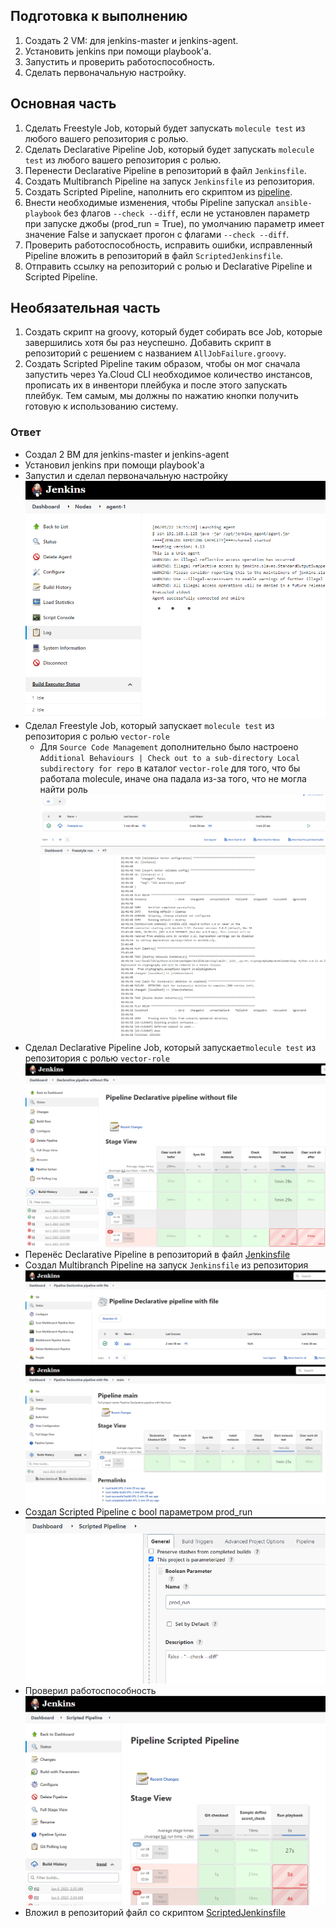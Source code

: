 ## Подготовка к выполнению

1. Создать 2 VM: для jenkins-master и jenkins-agent.
2. Установить jenkins при помощи playbook'a.
3. Запустить и проверить работоспособность.
4. Сделать первоначальную настройку.

## Основная часть

1. Сделать Freestyle Job, который будет запускать `molecule test` из любого вашего репозитория с ролью.
2. Сделать Declarative Pipeline Job, который будет запускать `molecule test` из любого вашего репозитория с ролью.
3. Перенести Declarative Pipeline в репозиторий в файл `Jenkinsfile`.
4. Создать Multibranch Pipeline на запуск `Jenkinsfile` из репозитория.
5. Создать Scripted Pipeline, наполнить его скриптом из [pipeline](09-ci-04-jenkins/source/pipeline).
6. Внести необходимые изменения, чтобы Pipeline запускал `ansible-playbook` без флагов `--check --diff`, если не установлен параметр при запуске джобы (prod_run = True), по умолчанию параметр имеет значение False и запускает прогон с флагами `--check --diff`.
7. Проверить работоспособность, исправить ошибки, исправленный Pipeline вложить в репозиторий в файл `ScriptedJenkinsfile`.
8. Отправить ссылку на репозиторий с ролью и Declarative Pipeline и Scripted Pipeline.

## Необязательная часть

1. Создать скрипт на groovy, который будет собирать все Job, которые завершились хотя бы раз неуспешно. Добавить скрипт в репозиторий с решением с названием `AllJobFailure.groovy`.
2. Создать Scripted Pipeline таким образом, чтобы он мог сначала запустить через Ya.Cloud CLI необходимое количество инстансов, прописать их в инвентори плейбука и после этого запускать плейбук. Тем самым, мы должны по нажатию кнопки получить готовую к использованию систему.

### Ответ

- Создал 2 ВМ для jenkins-master и jenkins-agent
- Установил jenkins при помощи playbook'a
- Запустил и сделал первоначальную настройку
    ![img.png](09-ci-04-jenkins/img/img.png)
- Сделал Freestyle Job, который запускает `molecule test` из репозитория с ролью `vector-role`  
  - Для `Source Code Management` дополнительно было настроено `Additional Behaviours | Check out to a sub-directory Local subdirectory for repo` 
  в каталог `vector-role` для того, что бы работала molecule, иначе она падала из-за того, что не могла найти роль  
      ![img_1.png](09-ci-04-jenkins/img/img_1.png)  
      ![img_2.png](09-ci-04-jenkins/img/img_2.png)  
- Сделал Declarative Pipeline Job, который запускает`molecule test` из репозитория с ролью `vector-role`  
    ![img_3.png](09-ci-04-jenkins/img/img_3.png)  
- Перенёс Declarative Pipeline в репозиторий в файл [Jenkinsfile](https://github.com/danilabar/vector-role/blob/0.4.0/Jenkinsfile)
- Создал Multibranch Pipeline на запуск `Jenkinsfile` из репозитория
    ![img_4.png](09-ci-04-jenkins/img/img_4.png)  
    ![img_5.png](09-ci-04-jenkins/img/img_5.png)  
- Создал Scripted Pipeline с bool параметром prod_run
    ![img_7.png](09-ci-04-jenkins/img/img_7.png)  
- Проверил работоспособность  
    ![img_6.png](09-ci-04-jenkins/img/img_6.png)  
- Вложил в репозиторий файл со скриптом [ScriptedJenkinsfile](https://github.com/danilabar/vector-role/blob/0.5.0/ScriptedJenkinsfile)